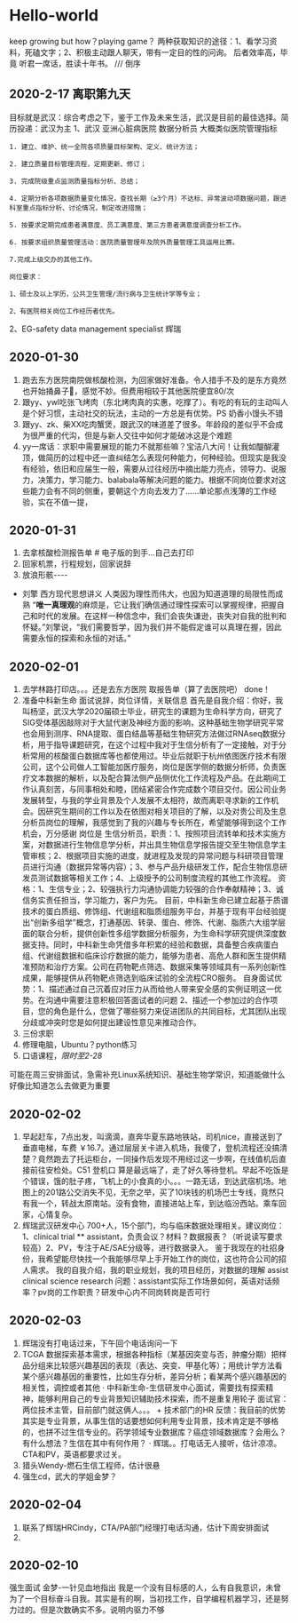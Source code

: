 # Hello-world
keep growing
but how？playing game？
两种获取知识的途径：1、看学习资料，死磕文字；2、积极主动跟人聊天，带有一定目的性的问询。
后者效率高，毕竟 听君一席话，胜读十年书。
/// 倒序
## 2020-2-17 离职第九天
目标就是武汉：综合考虑之下，鉴于工作及未来生活，武汉是目前的最佳选择。简历投递：武汉为主
1、武汉 亚洲心脏病医院 数据分析员  大概类似医院管理指标

```
1. 建立、维护、统一全院各项质量目标架构、定义、统计方法；

2. 建立质量目标管理流程，定期更新、修订；

3. 完成院级重点监测质量指标分析、总结；

4. 定期分析各项数据质量变化情况，查找长期（≥3个月）不达标、异常波动项数据问题，跟进科室重点指标分析、讨论情况，制定改进措施；

5. 按要求定期完成患者满意度、员工满意度、第三方患者满意度调查分析工作。

6. 按要求组织质量管理活动：医院质量管理年及院外质量管理工具运用比赛。

7.完成上级交办的其他工作。

岗位要求：

1、硕士及以上学历，公共卫生管理/流行病与卫生统计学等专业；

2、有医院相关岗位工作经历者优先。
```

2、EG-safety data management specialist 辉瑞





## 2020-01-30
1. 跑去东方医院南院做核酸检测，为回家做好准备。令人措手不及的是东方竟然也开始捅鼻子👃，感觉不妙。但费用相较于其他医院便宜80/次
2. 跟yy、ywl吃张飞烤肉（东北烤肉真的实惠，吃撑了）。有吃的有玩的主动叫人是个好习惯，主动社交的玩法，主动的一方总是有优势。PS 奶香小馒头不错
3. 跟yy、zk、柴XX吃肉蟹煲，跟武汉的味道差了很多。年龄段的差似乎不会成为很严重的代沟，但是与新人交往中如何才能破冰这是个难题
4. yy一席话：求职中需要展现的能力不就那些嘛？宝洁八大问！让我如醍醐灌顶，做简历的过程中还一直纠结怎么表现何种能力，何种经验。但现实是我没有经验，依旧和应届生一般，需要从过往经历中摘出能力亮点，领导力、说服力，决策力，学习能力、balabala等解决问题的能力。根据不同岗位要求对这些能力会有不同的侧重，要朝这个方向去发力了……单论那点浅薄的工作经验，实在不值一提，

## 2020-01-31
1. 去拿核酸检测报告单 # 电子版的到手…自己去打印
2. 回家机票，行程规划，回家说辞
3. 放浪形骸----
- 刘擎 西方现代思想讲义
    人类因为理性而伟大，也因为知道道理的局限性而成熟
    “**唯一真理观**的麻烦是，它让我们确信通过理性探索可以掌握规律，把握自己和时代的发展。在这样一种信念中，我们会丧失谦逊，丧失对自我的批判和怀疑。”刘擎说，“我们需要哲学，因为我们并不能假定谁可以真理在握，因此需要永恒的探索和永恒的对话。”

## 2020-02-01
1. 去学林路打印店。。。还是去东方医院 取报告单（算了去医院吧） done！
2. 准备中科新生命 面试说辞，岗位详情，关联信息
    首先是自我介绍：你好，我叫杨坚，武汉大学2020届硕士毕业，研究生的课题为生命科学方向，研究了SIG受体基因敲除对于大鼠代谢及神经方面的影响，这种基础生物学研究平常也会用到测序、RNA提取、蛋白结晶等基础生物研究方法做过RNAseq数据分析，用于指导课题研究，在这个过程中我对于生信分析有了一定接触，对于分析常用的核酸蛋白数据库等也都使用过。毕业后就职于杭州依图医疗技术有限公司，这个公司做人工智能加医疗服务，岗位是医学侧的数据分析师，负责医疗文本数据的解析，以及配合算法侧产品侧优化工作流程及产品。在此期间工作认真刻苦，与同事相处和睦，团结紧密合作完成数个项目交付。因公司业务发展转型，与我的学业背景及个人发展不太相符，故而离职寻求新的工作机会。因研究生期间的工作以及在依图对相关项目的了解，以及对贵公司及生息分析员岗位的理解，我感觉到了我的兴趣与专长所在，希望能够得到这个工作机会，万分感谢
    岗位是 生信分析员，职责：1、按照项目流转单和技术实施方案，对数据进行生物信息学分析，并出具生物信息学报告提交至生物信息学主管审核；2、根据项目实施的进度，就进程及发现的异常问题与科研项目管理员进行沟通（数据异常等内容）；3、参与产品升级研发工作，配合生物信息研发员测试数据等相关工作；4、上级授予的公司制度流程的其他工作流程。 资格：1、生信专业；2、较强执行力沟通协调能力较强的合作奉献精神；3、诚信务实责任担当，学习能力，客户为先。
    目前，中科新生命已建立起基于质谱技术的蛋白质组、修饰组、代谢组和脂质组服务平台，并基于现有平台经验提出“创新多组学”概念，打通基因、转录、蛋白、修饰、代谢、脂质六大组学层面的联合分析，提供创新性多组学数据分析服务，为生命科学研究提供深度数据支持。同时，中科新生命凭借多年积累的经验和数据，具备整合疾病蛋白组、代谢组数据和临床诊疗数据的能力，能够为患者、高危人群和医生提供精准预防和治疗方案。公司在药物靶点筛选、数据采集等领域具有一系列创新性成果，能够提供从药物靶点筛选到临床试验的全流程CRO服务。
    自身面试优势：1、描述通过自己沉着应对压力从而给他人带来安全感的实例证明这一优势。在沟通中需要注意积极回答面试者的问题
    2、描述一个参加过的合作项目，您的角色是什么，您做了哪些努力来促进团队的共同目标，尤其团队出现分歧或冲突时您是如何提出建设性意见来推动合作。
3. 三份求职
4. 修理电脑，Ubuntu？python练习
5. 口语课程，*限时至2-28*


可能在周三安排面试，急需补充Linux系统知识、基础生物学常识，知道能做什么好像比知道怎么去做更为重要

## 2020-02-02
1. 早起赶车，7点出发，叫滴滴，直奔华夏东路地铁站，司机nice，直接送到了垂直电梯，车费 ￥16.7。通过层层关卡进入机场，我傻了，登机流程还没搞清楚？竟然跑去了托运柜台，一同操作后发现不用经过这一步啊，在线值机后直接前往安检处。C51 登机口 算是最远端了，走了好久等待登机。早起不吃饭是个错误，饿的肚子疼，飞机上的小食真的小。。。一路无话，到达武宿机场。地图上的201路公交消失不见，无奈之举，买了10块钱的机场巴士专线，竟然只有我一个，转战太原南站。没有食物，直接进站上车，到达临汾西站。乘车回家，心情复杂。
2. 辉瑞武汉研发中心 700+人，15个部门，均与临床数据处理相关。建议岗位：1、clinical trial ** assistant，负责会议？材料？数据报表？（听说读写要求较高）2、PV，专注于AE/SAE分级等，进行数据录入。
鉴于我现在的社招身份，我希望能尽快找一个我能够尽早上手开始工作的岗位，这也符合公司的招人需求。
我的自我介绍，我的职业规划，我的项目经历，对数据的理解 assist clinical science research
问题：assistant实际工作场景如何，英语对话频率？pv岗的工作职责？研发中心内不同岗转岗是否可行


## 2020-02-03
1. 辉瑞没有打电话过来，下午回个电话询问一下
2. TCGA 数据探索基本需求，根据各种指标（某基因突变与否，肿瘤分期）把样品分组来比较感兴趣基因的表现（表达、突变、甲基化等）；用统计学方法看某个感兴趣基因的重要性，比如生存分析，差异分析；看某两个感兴趣基因的相关性，调控或者其他
    · 中科新生命-生信研发中心面试，需要找有探索精神，能够利用自己的专业背景知识辅助技术探索，而不是重复用轮子
        面试官：两位技术主管，目前部门就这俩人。。。 + 技术部门的HR
        反馈：我目前的优势其实是专业背景，从事生信的话要想如何利用专业背景，技术肯定是不够格的，也拼不过生信专业的。药学领域专业数据库？癌症领域数据库？会用么？有什么想法？生信在其中有何作用？
    · 辉瑞。。打电话无人接听，估计凉凉。CTA和PV，英语都要求过关。
 3. 猎头Wendy-燃石生信工程师，估计很悬
 4. 强生cd，武大的学姐金梦？
 
## 2020-02-04
1. 联系了辉瑞HRCindy，CTA/PA部门经理打电话沟通，估计下周安排面试
2.



## 2020-02-10
强生面试
金梦-一针见血地指出 我是一个没有目标感的人，么有自我意识，未曾为了一个目标奋斗自我。其实是有的啊，当初找工作，自学编程机器学习，还是努力过的。但是次数确实不多。说明内驱力不够
